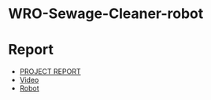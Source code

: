 # WRO-Sewage-Cleaner-robot
# Report
- [PROJECT REPORT](https://docs.google.com/document/d/1S0MSvquXofWw6It9QTXSThzVdBmhXdr8IRROb4kRJek/edit#heading=h.uwtpzkmp9874)
- [Video](https://youtu.be/He5vBDilmNc?si=IJNBha5A0QitPSHe)
- [Robot](https://github.com/user-attachments/assets/f9f58a4c-317c-496e-b789-b8ddb21c3b52)
